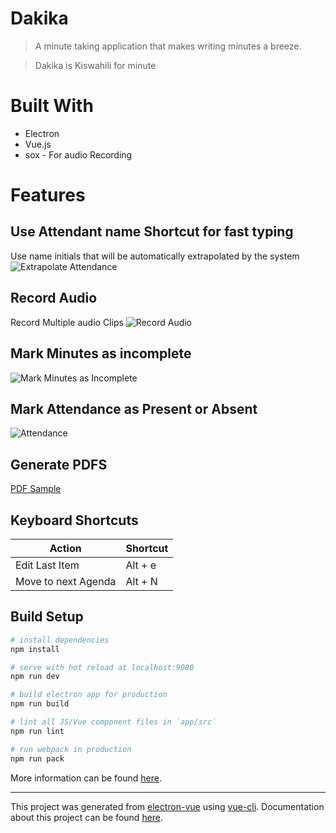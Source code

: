 # Dakika
> A minute taking application that makes writing minutes a breeze.

> Dakika is Kiswahili for minute

# Built With
* Electron
* Vue.js
* sox - For audio Recording

# Features
## Use Attendant name Shortcut for fast typing
Use name initials that will be automatically extrapolated by the system
![Extrapolate Attendance](http://codedcell.com/storage/Extrapolate.gif)

## Record Audio
Record Multiple audio Clips
![Record Audio](http://codedcell.com/storage/MinutesAudioRecording.gif)

## Mark Minutes as incomplete
![Mark Minutes as Incomplete](http://codedcell.com/storage/IncompleteMinutes.gif)

## Mark Attendance as Present or Absent
![Attendance](http://codedcell.com/storage/UserPresence.gif)

## Generate PDFS
[PDF Sample](http://codedcell.com/storage/MeetingExamplePDF.pdf)




## Keyboard Shortcuts
Action | Shortcut
------------ | -------------
Edit Last Item | Alt + e
Move to next Agenda | Alt + N

## Build Setup

``` bash
# install dependencies
npm install

# serve with hot reload at localhost:9080
npm run dev

# build electron app for production
npm run build

# lint all JS/Vue component files in `app/src`
npm run lint

# run webpack in production
npm run pack
```
More information can be found [here](https://simulatedgreg.gitbooks.io/electron-vue/content/docs/npm_scripts.html).

---

This project was generated from [electron-vue](https://github.com/SimulatedGREG/electron-vue) using [vue-cli](https://github.com/vuejs/vue-cli). Documentation about this project can be found [here](https://simulatedgreg.gitbooks.io/electron-vue/content/index.html).

